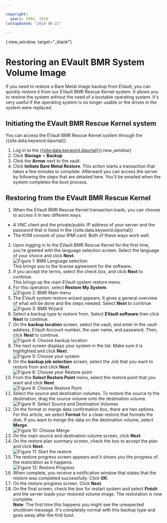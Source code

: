 ```yaml
---

copyright:
  years: 1994, 2018
lastupdated: "2018-06-22"

---
```

{:new_window: target="_blank"}

# Restoring an EVault BMR System Volume Image 

If you need to restore a Bare Metal image backup from EVault, you can quickly restore it from our EVault BMR Rescue Kernel system. It allows you to restore the system without the need of a bootable operating system. It's very useful if the operating system is no longer usable or the drives in the system were replaced.

## Initiating the EVault BMR Rescue Kernel system

You can access the EVault BMR Rescue Kernel system through the {{site.data.keyword.slportal}}.
1. Log in to the [{{site.data.keyword.slportal}}](https://control.softlayer.com/){:new_window}
2. Click **Storage** > **Backup** 
3. Click the **Arrow** next to the vault.
4. Click **Initiate Bare Metal Restore**. This action starts a transaction that takes a few minutes to complete. Afterward you can access the server by following the steps that are detailed here. You'll be emailed when the system completes the boot process.


## Restoring from the EVault BMR Rescue Kernel

1. When the EVault BMR Rescue Kernel transaction loads, you can choose to access it in two different ways. 
  - A VNC client and the private/public IP address of your server and the password that is listed in the {{site.data.keyword.slportal}} 
  - The KVM console of your IPMI card. 
  Both of these ways work well. 
2. Upon logging in to the EVault BMR Rescue Kernel for the first time, you're greeted with the language selection screen. Select the language of your choice and click **Next**.
<br/>![Figure 1: BMR Language selection](/images/bmr1.png)<br/> This brings you to the license agreement for the software. 
3. If you accept the terms, select the check box, and click **Next** to continue. <br/> This brings up the main EVault system restore menu. 
4. For this operation, select **Restore My System**.
<br/>![Figure 2: BMR Main menu](/images/bmr2.png)
5. The EVault system restore wizard appears. It gives a general overview of what will be done and the steps needed. Select **Next** to continue
<br/>![Figure 3: BMR Wizard](/images/bmr3.png)
6. Select a backup type to restore from. Select **EVault software** then click **Next** to continue.
7. On the **backup location** screen, select the vault, and enter in the vault address, EVault Account number, the user name, and password. Then, click **Next** to continue.
<br/>![Figure 4: Choose backup location](/images/bmr4.png)
8. The next screen displays your system in the list. Make sure it is highlighted and click **Next**.
<br/>![Figure 5: Choose your system](/images/bmr5.png)
9. On the **backup job selection** screen, select the Job that you want to restore from and click **Next**.
<br/>![Figure 6: Choose your Restore point](/images/bmr6.png)
10. From the **Select Restore Point** menu, select the restore point that you want and click **Next**.
<br/>![Figure 8: Choose Restore Point](/images/bmr8.png)
11. Select the source and destination volumes. To restore the source to the destination, drag the source volume onto the destination volume.
<br/>![Figure 9: Select Source and Destination Volumes](/images/bmr9.png)
12. On the format or merge data confirmation box, there are two options. For this article, we select **Format** for a clean restore that formats the disk. If you want to merge the data on the destination volume, select **Merge**.
<br/>![Figure 10: Choose Merge](/images/bmr10.png)
13. On the main source and destination volume screen, click **Next**.
14. On the restore plan summary screen, check the box to accept the plan and click **Next**.
<br/>![Figure 11: Start the restore](/images/bmr11.png)
15. The restore progress screen appears and it shows you the progress of the restoration as it happens.
<br/>![Figure 12: Restore Progress](/images/bmr12.png)
16. When complete, you receive a notification window that states that the restore was completed successfully. Click **OK**.
17. On the restore progress screen. Click **Next**.
18. On the final screen, check the box for restart system and select **Finish** and the server loads your restored volume image. 
  The restoration is now complete. <br/>
  **Note**: The first time this happens you might see the unexpected shutdown message. It's completely normal with this backup type and goes away after the first boot. 
